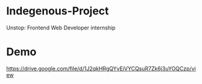# Indegenous-Project
Unstop: Frontend Web Developer internship

# Demo
https://drive.google.com/file/d/1J2qkHRgQYvEiVYCQsuR7Zk6j3uYOQCzp/view
